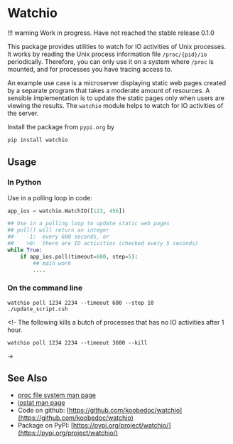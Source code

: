 # Watchio




!!! warning
    Work in progress. Have not reached the stable release 0.1.0


This package provides utilities to watch for IO activities of Unix processes. It works by
reading the Unix process information file `/proc/{pid}/io` periodically. Therefore, you
can only use it on a system where `/proc` is mounted, and for processes you have tracing
access to.

An example use case is a microserver displaying static web pages created by a separate
program that takes a moderate amount of resources. A sensible implementation is to update
the static pages only when users are viewing the results. The `watchio` module helps to
watch for IO activities of the server.

Install the package from `pypi.org` by
``` python
pip install watchio
```


## Usage

### In Python

Use in a polling loop in code:

```python
app_ios = watchio.WatchIO([123, 456])

## Use in a polling loop to update static web pages
## poll() will return an integer
##    -1:  every 600 seconds, or
##    >0:  there are IO activities (checked every 5 seconds)
while True:
    if app_ios.poll(timeout=600, step=5):
        ## main work
        ....
```


### On the command line

``` shell
watchio poll 1234 2234 --timeout 600 --step 10
./update_script.csh
```

<!-
The following kills a butch of processes that has no IO activities after 1 hour.
``` shell
watchio poll 1234 2234 --timeout 3600 --kill
```
->

## See Also

* [proc file system man page](https://man7.org/linux/man-pages/man5/proc.5.html)
* [iostat man page](https://linux.die.net/man/1/iostat)
* Code on github: [https://github.com/koobedoc/watchio](https://github.com/koobedoc/watchio)
* Package on PyPI: [https://pypi.org/project/watchio/](https://pypi.org/project/watchio/)